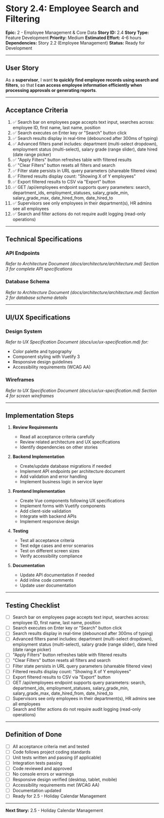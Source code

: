 # Story 2.4: Employee Search and Filtering

**Epic:** 2 - Employee Management & Core Data
**Story ID:** 2.4
**Story Type:** Feature Development
**Priority:** Medium
**Estimated Effort:** 4-6 hours
**Dependencies:** Story 2.2 (Employee Management)
**Status:** Ready for Development

---

## User Story

As a **supervisor**,
I want **to quickly find employee records using search and filters**,
so that **I can access employee information efficiently when processing approvals or generating reports**.

---

## Acceptance Criteria

1. ✅ Search bar on employees page accepts text input, searches across: employee ID, first name, last name, position
2. ✅ Search executes on Enter key or "Search" button click
3. ✅ Search results display in real-time (debounced after 300ms of typing)
4. ✅ Advanced filters panel includes: department (multi-select dropdown), employment status (multi-select), salary grade (range slider), date hired (date range picker)
5. ✅ "Apply Filters" button refreshes table with filtered results
6. ✅ "Clear Filters" button resets all filters and search
7. ✅ Filter state persists in URL query parameters (shareable filtered view)
8. ✅ Filtered results display count: "Showing X of Y employees"
9. ✅ Export filtered results to CSV via "Export" button
10. ✅ GET /api/employees endpoint supports query parameters: search, department_ids, employment_statuses, salary_grade_min, salary_grade_max, date_hired_from, date_hired_to
11. ✅ Supervisors see only employees in their department(s), HR admins see all employees
12. ✅ Search and filter actions do not require audit logging (read-only operations)

---

## Technical Specifications

### API Endpoints

*Refer to Architecture Document (docs/architecture/architecture.md) Section 3 for complete API specifications*

### Database Schema

*Refer to Architecture Document (docs/architecture/architecture.md) Section 2 for database schema details*

---

## UI/UX Specifications

### Design System

*Refer to UX Specification Document (docs/ux/ux-specification.md) for:*
- Color palette and typography
- Component styling with Vuetify 3
- Responsive design guidelines
- Accessibility requirements (WCAG AA)

### Wireframes

*Refer to UX Specification Document (docs/ux/ux-specification.md) Section 4 for screen wireframes*

---

## Implementation Steps

1. **Review Requirements**
   - Read all acceptance criteria carefully
   - Review related architecture and UX specifications
   - Identify dependencies on other stories

2. **Backend Implementation**
   - Create/update database migrations if needed
   - Implement API endpoints per architecture document
   - Add validation and error handling
   - Implement business logic in service layer

3. **Frontend Implementation**
   - Create Vue components following UX specifications
   - Implement forms with Vuetify components
   - Add client-side validation
   - Integrate with backend APIs
   - Implement responsive design

4. **Testing**
   - Test all acceptance criteria
   - Test edge cases and error scenarios
   - Test on different screen sizes
   - Verify accessibility compliance

5. **Documentation**
   - Update API documentation if needed
   - Add inline code comments
   - Update user documentation

---

## Testing Checklist

- [ ] Search bar on employees page accepts text input, searches across: employee ID, first name, last name, position
- [ ] Search executes on Enter key or "Search" button click
- [ ] Search results display in real-time (debounced after 300ms of typing)
- [ ] Advanced filters panel includes: department (multi-select dropdown), employment status (multi-select), salary grade (range slider), date hired (date range picker)
- [ ] "Apply Filters" button refreshes table with filtered results
- [ ] "Clear Filters" button resets all filters and search
- [ ] Filter state persists in URL query parameters (shareable filtered view)
- [ ] Filtered results display count: "Showing X of Y employees"
- [ ] Export filtered results to CSV via "Export" button
- [ ] GET /api/employees endpoint supports query parameters: search, department_ids, employment_statuses, salary_grade_min, salary_grade_max, date_hired_from, date_hired_to
- [ ] Supervisors see only employees in their department(s), HR admins see all employees
- [ ] Search and filter actions do not require audit logging (read-only operations)

---

## Definition of Done

- [ ] All acceptance criteria met and tested
- [ ] Code follows project coding standards
- [ ] Unit tests written and passing (if applicable)
- [ ] Integration tests passing
- [ ] Code reviewed and approved
- [ ] No console errors or warnings
- [ ] Responsive design verified (desktop, tablet, mobile)
- [ ] Accessibility requirements met (WCAG AA)
- [ ] Documentation updated
- [ ] Ready for 2.5 - Holiday Calendar Management

---

**Next Story:** 2.5 - Holiday Calendar Management
